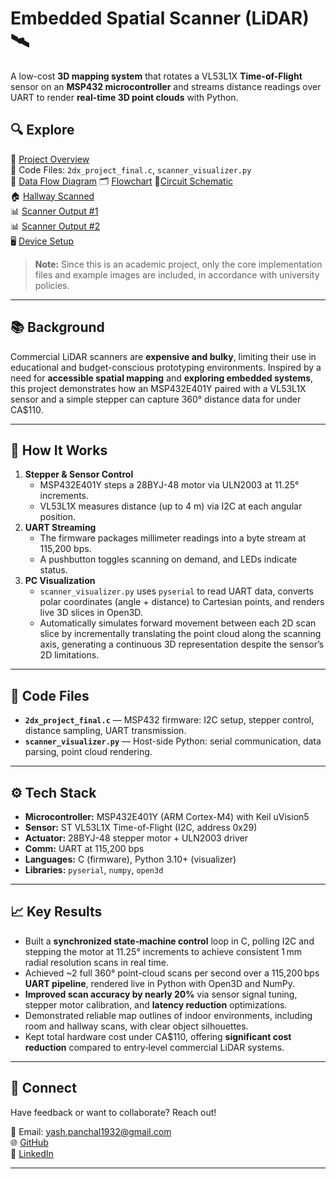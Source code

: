 # Embedded Spatial Scanner (LiDAR) 🛰️

A low-cost **3D mapping system** that rotates a VL53L1X **Time-of-Flight** sensor on an **MSP432 microcontroller** and streams distance readings over UART to render **real-time 3D point clouds** with Python.  

## 🔍 Explore  
📄 [Project Overview](project_overview.pdf)    
📁 Code Files: `2dx_project_final.c`, `scanner_visualizer.py`        
🔀 [Data Flow Diagram](data_flow_diagram.png)   🗂️ [Flowchart](flowchart_diagram.png)   🔌[Circuit Schematic](circuit_schematic.png)  
🏠 [Hallway Scanned](hallway_scanned.png)      
📊 [Scanner Output #1](scanner_output_1.png)      
📊 [Scanner Output #2](scanner_output_2.png)      
🖥️ [Device Setup](device_setup.png)      

> **Note:** Since this is an academic project, only the core implementation files and example images are included, in accordance with university policies.
---

## 📚 Background
Commercial LiDAR scanners are **expensive and bulky**, limiting their use in educational and budget-conscious prototyping environments. Inspired by a need for **accessible spatial mapping** and **exploring embedded systems**, this project demonstrates how an MSP432E401Y paired with a VL53L1X sensor and a simple stepper can capture 360° distance data for under CA$110.

---

## 🔧 How It Works

1. **Stepper & Sensor Control**  
   - MSP432E401Y steps a 28BYJ-48 motor via ULN2003 at 11.25° increments.  
   - VL53L1X measures distance (up to 4 m) via I2C at each angular position.  
2. **UART Streaming**  
   - The firmware packages millimeter readings into a byte stream at 115,200 bps.  
   - A pushbutton toggles scanning on demand, and LEDs indicate status.  
3. **PC Visualization**  
   - `scanner_visualizer.py` uses `pyserial` to read UART data, converts polar coordinates (angle + distance) to Cartesian points, and renders live 3D slices in Open3D.
   - Automatically simulates forward movement between each 2D scan slice by incrementally translating the point cloud along the scanning axis, generating a continuous 3D representation despite the sensor’s 2D limitations.

---

## 📂 Code Files

- **`2dx_project_final.c`** — MSP432 firmware: I2C setup, stepper control, distance sampling, UART transmission.  
- **`scanner_visualizer.py`** — Host-side Python: serial communication, data parsing, point cloud rendering.  

---

## ⚙️ Tech Stack

- **Microcontroller:** MSP432E401Y (ARM Cortex-M4) with Keil uVision5  
- **Sensor:** ST VL53L1X Time-of-Flight (I2C, address 0x29)  
- **Actuator:** 28BYJ-48 stepper motor + ULN2003 driver  
- **Comm:** UART at 115,200 bps  
- **Languages:** C (firmware), Python 3.10+ (visualizer)  
- **Libraries:** `pyserial`, `numpy`, `open3d`

---

## 📈 Key Results
- Built a **synchronized state‑machine control** loop in C, polling I2C and stepping the motor at 11.25° increments to achieve consistent 1 mm radial resolution scans in real time.
- Achieved ~2 full 360° point-cloud scans per second over a 115,200 bps **UART pipeline**, rendered live in Python with Open3D and NumPy.
- **Improved scan accuracy by nearly 20%** via sensor signal tuning, stepper motor calibration, and **latency reduction** optimizations.
- Demonstrated reliable map outlines of indoor environments, including room and hallway scans, with clear object silhouettes.
- Kept total hardware cost under CA$110, offering **significant cost reduction** compared to entry‑level commercial LiDAR systems.
---

## 🤝 Connect

Have feedback or want to collaborate? Reach out!  

📧 Email: yash.panchal1932@gmail.com        
🌐 [GitHub](https://github.com/yashp1932)      
💼 [LinkedIn](https://www.linkedin.com/in/yash-panchal-aba8b12a6/)      

---


